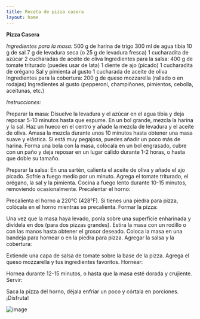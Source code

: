 ```yaml
---
title: Receta de pizza casera
layout: home
---
```

**Pizza Casera**

_Ingredientes para la masa:_
500 g de harina de trigo
300 ml de agua tibia
10 g de sal
7 g de levadura seca (o 25 g de levadura fresca)
1 cucharadita de azúcar
2 cucharadas de aceite de oliva
Ingredientes para la salsa:
400 g de tomate triturado (puedes usar de lata)
1 diente de ajo (picado)
1 cucharadita de orégano
Sal y pimienta al gusto
1 cucharada de aceite de oliva
Ingredientes para la cobertura:
200 g de queso mozzarella (rallado o en rodajas)
Ingredientes al gusto (pepperoni, champiñones, pimientos, cebolla, aceitunas, etc.)


_Instrucciones:_

Preparar la masa:
Disuelve la levadura y el azúcar en el agua tibia y deja reposar 5-10 minutos hasta que espume.
En un bol grande, mezcla la harina y la sal. Haz un hueco en el centro y añade la mezcla de levadura y el aceite de oliva.
Amasa la mezcla durante unos 10 minutos hasta obtener una masa suave y elástica. Si está muy pegajosa, puedes añadir un poco más de harina.
Forma una bola con la masa, colócala en un bol engrasado, cubre con un paño y deja reposar en un lugar cálido durante 1-2 horas, o hasta que doble su tamaño.

Preparar la salsa:
En una sartén, calienta el aceite de oliva y añade el ajo picado. Sofríe a fuego medio por un minuto.
Agrega el tomate triturado, el orégano, la sal y la pimienta. Cocina a fuego lento durante 10-15 minutos, removiendo ocasionalmente.
Precalentar el horno:

Precalienta el horno a 220°C (428°F). Si tienes una piedra para pizza, colócala en el horno mientras se precalienta.
Formar la pizza:

Una vez que la masa haya levado, ponla sobre una superficie enharinada y divídela en dos (para dos pizzas grandes).
Estira la masa con un rodillo o con las manos hasta obtener el grosor deseado.
Coloca la masa en una bandeja para hornear o en la piedra para pizza.
Agregar la salsa y la cobertura:

Extiende una capa de salsa de tomate sobre la base de la pizza.
Agrega el queso mozzarella y tus ingredientes favoritos.
Hornear:

Hornea durante 12-15 minutos, o hasta que la masa esté dorada y crujiente.
Servir:

Saca la pizza del horno, déjala enfriar un poco y córtala en porciones. ¡Disfruta!

![image](https://github.com/user-attachments/assets/a1e1696f-486c-4bc2-a88a-f8d742f786f5)
